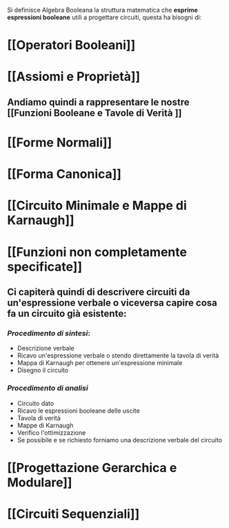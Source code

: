 Si definisce Algebra Booleana la struttura matematica che **esprime espressioni booleane** utili a progettare circuiti, questa ha bisogni di:
# [[Operatori Booleani]]

# [[Assiomi e Proprietà]]

## Andiamo quindi a rappresentare le nostre [[Funzioni Booleane e Tavole di Verità ]]

# [[Forme Normali]]

# [[Forma Canonica]]

# [[Circuito Minimale e Mappe di Karnaugh]]

# [[Funzioni non completamente specificate]]

## Ci capiterà quindi di descrivere circuiti da un'espressione verbale o viceversa capire cosa fa un circuito già esistente:

### *Procedimento di sintesi*:
- Descrizione verbale
- Ricavo un'espressione verbale o stendo direttamente la tavola di verità
- Mappa di Karnaugh per ottenere un'espressione minimale
- Disegno il circuito
### *Procedimento di analisi*
- Circuito dato
- Ricavo le espressioni booleane delle uscite
- Tavola di verità
- Mappe di Karnaugh
- Verifico l'ottimizzazione
- Se possibile e se richiesto forniamo una descrizione verbale del circuito

# [[Progettazione Gerarchica e Modulare]]

# [[Circuiti Sequenziali]]